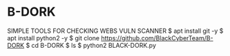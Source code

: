 # B-DORK
SIMPLE TOOLS FOR CHECKING WEBS VULN SCANNER
$ apt install git -y
$ apt install python2 -y
$ git clone https://github.com/BlackCyberTeam/B-DORK
$ cd B-DORK
$ ls
$ python2 BLACK-DORK.py

